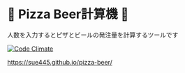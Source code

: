 # :pizza: Pizza Beer計算機 :beers:
人数を入力するとピザとビールの発注量を計算するツールです

[![Code Climate](https://codeclimate.com/github/sue445/pizza-beer/badges/gpa.svg)](https://codeclimate.com/github/sue445/pizza-beer)

https://sue445.github.io/pizza-beer/
